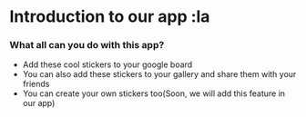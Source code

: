 # **Introduction to our app** :la

### What all can you do with this app?

* Add these cool stickers to your google board
* You can also add these stickers to your gallery and share them with your friends
* You can create your own stickers too(Soon, we will add this feature  in our app)

